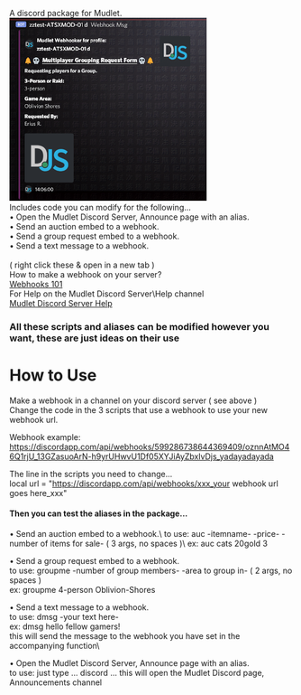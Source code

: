 A discord package for Mudlet.\
![alt text2](https://raw.githubusercontent.com/Xiija/MudletStuff/master/Discord_Modules/discwebhook-02-sm.png)\
Includes code you can modify for the following...\
• Open the Mudlet Discord Server, Announce page with an alias.\
• Send an auction embed to a webhook.\
• Send a group request embed to a webhook.\
• Send a text message to a webhook.\
\
( right click these & open in a new tab )\
How to make a webhook on your server?\
<a href="https://support.discord.com/hc/en-us/articles/228383668-Intro-to-Webhooks" target="_blank">Webhooks 101</a>
\
For Help on the Mudlet Discord Server\Help channel\
<a href="https://discord.com/channels/283581582550237184/283582068334526464">Mudlet Discord Server Help</a>
<h3> All these scripts and aliases can be modified however you want, these are just ideas on their use </h3>
<h1> How to Use </h1>

Make a webhook in a channel on your discord server ( see above )\
Change the code in the 3 scripts that use a webhook to use your new webhook url.

 Webhook example:\
 https://discordapp.com/api/webhooks/599286738644369409/oznnAtMO46Q1rjU_13GZasuoArN-h9yrUHwvU1Df05XYJiAyZbxlvDjs_yadayadayada
 
 The line in the scripts you need to change...  
  local url = "https://discordapp.com/api/webhooks/xxx_your webhook url goes here_xxx"

<h4> Then you can test the aliases in the package...</h4>
• Send an auction embed to a webhook.\
 to use: auc -itemname- -price- -number of items for sale- ( 3 args, no spaces )\
 ex: auc cats 20gold 3  
 
 • Send a group request embed to a webhook.\
   to use: groupme -number of group members- -area to group in-  ( 2 args, no spaces )\
   ex: groupme 4-person Oblivion-Shores

• Send a text message to a webhook.\
   to use: dmsg -your text here- \
 ex: dmsg hello fellow gamers!\
 this will send the message to the webhook you have set in the accompanying function\

 • Open the Mudlet Discord Server, Announce page with an alias.\
  to use: just type ... discord ... this will open the Mudlet Discord page, Announcements channel
